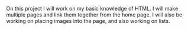 On this project I will work on my basic knowledge of HTML. I will make multiple pages and link them together from the home page. I will also be working on placing images into the page, and also working on lists.